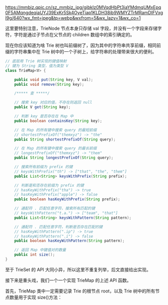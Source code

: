 https://mmbiz.qpic.cn/sz_mmbiz_jpg/gibkIz0MVqdHbPt3iaYMdmqUMxEpq0F5AMqngdeqiaUYJ39ExKr5Sk4OyeTiap1KLDH38ib9WMYZTrMRamDIFVxgI9g/640?wx_fmt=jpeg&tp=webp&wxfrom=5&wx_lazy=1&wx_co=1

这里要特别注意，TrieNode 节点本身只存储 val 字段，并没有一个字段来存储字符，字符是通过子节点在父节点的 children 数组中的索引确定的。

现在你应该知道为啥 Trie 树也叫前缀树了，因为其中的字符串共享前缀，相同前缀的字符串集中在 Trie 树中的一个子树上，给字符串的处理带来很大的便利。

```java
// 底层用 Trie 树实现的键值映射
// 键为 String 类型，值为类型 V
class TrieMap<V> {

    public void put(String key, V val);
    public void remove(String key);

    /***** 查 *****/

    // 搜索 key 对应的值，不存在则返回 null
    public V get(String key);

    // 判断 key 是否存在在 Map 中
    public boolean containsKey(String key);

    // 在 Map 的所有键中搜索 query 的最短前缀
    // shortestPrefixOf("themxyz") -> "the"
    public String shortestPrefixOf(String query);

    // 在 Map 的所有键中搜索 query 的最长前缀
    // longestPrefixOf("themxyz") -> "them"
    public String longestPrefixOf(String query);

    // 搜索所有前缀为 prefix 的键
    // keysWithPrefix("th") -> ["that", "the", "them"]
    public List<String> keysWithPrefix(String prefix);

    // 判断是和否存在前缀为 prefix 的键
    // hasKeyWithPrefix("tha") -> true
    // hasKeyWithPrefix("apple") -> false
    public boolean hasKeyWithPrefix(String prefix);

    // 通配符 . 匹配任意字符，搜索所有匹配的键
    // keysWithPattern("t.a.") -> ["team", "that"]
    public List<String> keysWithPattern(String pattern);

    // 通配符 . 匹配任意字符，判断是否存在匹配的键
    // hasKeyWithPattern(".ip") -> true
    // hasKeyWithPattern(".i") -> false
    public boolean hasKeyWithPattern(String pattern);

    // 返回 Map 中键值对的数量
    public int size();
}
```

至于 TrieSet 的 API 大同小异，所以这里不重复列举，后文直接给出实现。

接下来是重头戏，我们一个一个实现 TrieMap 的上述 API 函数。

首先，TrieMap 类中一定需要记录 Trie 的根节点 root，以及 Trie 树中的所有节点数量用于实现 size()方法：
